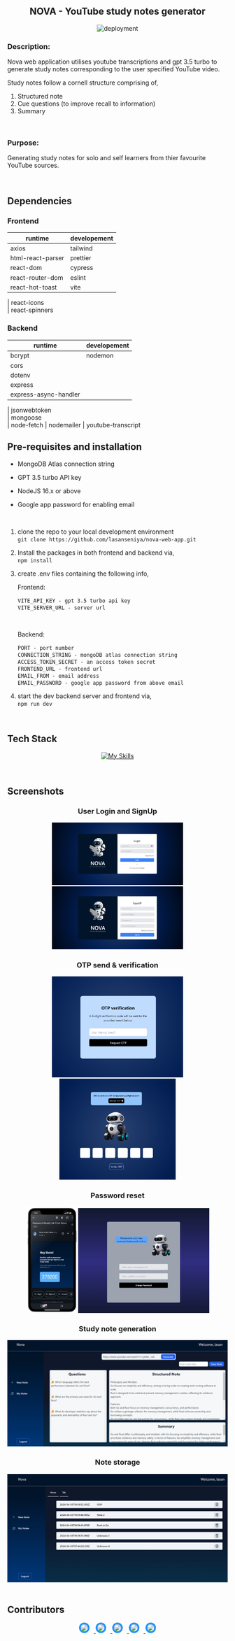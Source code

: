 <center>

## NOVA - YouTube study notes generator

![deployment](https://img.shields.io/website?url=https%3A%2F%2Fnova-web-app.vercel.app%2F)

</center>

### Description:

Nova web application utilises youtube transcriptions and gpt 3.5 turbo to generate study notes corresponding to the user specified YouTube video.

Study notes follow a cornell structure comprising of,

1. Structured note
2. Cue questions (to improve recall to information)
3. Summary

<br/>
 
### Purpose: 
Generating study notes for solo and self learners from thier favourite YouTube sources.

<br />

## Dependencies

### Frontend

| runtime           | developement |
| ----------------- | ------------ |
| axios             | tailwind     |
| html-react-parser | prettier     |
| react-dom         | cypress      |
| react-router-dom  | eslint       |
| react-hot-toast   | vite         |

| react-icons  
| react-spinners

### Backend

| runtime               | developement |
| --------------------- | ------------ |
| bcrypt                | nodemon      |
| cors                  |
| dotenv                |
| express               |
| express-async-handler |

| jsonwebtoken  
| mongoose  
| node-fetch
| nodemailer
| youtube-transcript

## Pre-requisites and installation

- MongoDB Atlas connection string
- GPT 3.5 turbo API key
- NodeJS 16.x or above
- Google app password for enabling email

  <br />

1. clone the repo to your local development environment<br />
   `git clone https://github.com/lasanseniya/nova-web-app.git`

2. Install the packages in both frontend and backend via, <br />
   `npm install`

3. create .env files containing the following info,

   Frontend:

   ```
   VITE_API_KEY - gpt 3.5 turbo api key
   VITE_SERVER_URL - server url
   ```

   <br />

   Backend:

   ```
   PORT - port number
   CONNECTION_STRING - mongoDB atlas connection string
   ACCESS_TOKEN_SECRET - an access token secret
   FRONTEND_URL - frontend url
   EMAIL_FROM - email address
   EMAIL_PASSWORD - google app password from above email
   ```

4. start the dev backend server and frontend via, <br />
   `npm run dev`

<br />

## Tech Stack

<center>

[![My Skills](https://skillicons.dev/icons?i=figma,react,tailwind,nodejs,express,mongodb,cypress,git,github,vercel,vscode,postman)](https://skillicons.dev)

</center>
<br />

## Screenshots

<center>

### User Login and SignUp

<img src="./readme_assets/Opera%20Snapshot_2024-04-04_012447_nova-web-app.vercel.app.png" alt="Login page" width="300" /> <img src="./readme_assets//Opera%20Snapshot_2024-04-04_012544_nova-web-app.vercel.app.png" alt="SignUp page" width="300" />

### OTP send & verification

<img src="./readme_assets/Opera%20Snapshot_2024-04-04_012607_nova-web-app.vercel.app.png" alt="password change" width="300" /> <img src="./readme_assets/Opera Snapshot_2024-04-04_012629_nova-web-app.vercel.app.png" alt="password change" width="266" />

### Password reset

<img src="./readme_assets/iPhone_X-removebg-preview.png" width="120" style="margin-right:20"><img src="./readme_assets/Opera Snapshot_2024-04-04_012749_nova-web-app.vercel.app.png" width="300">

### Study note generation

<img src="./readme_assets/Opera Snapshot_2024-04-04_012925_nova-web-app.vercel.app.png">

### Note storage

<img src="./readme_assets/Opera Snapshot_2024-04-04_013004_nova-web-app.vercel.app.png">

</center>

<br />

## Contributors

<center>
</a> <a href="https://github.com/lasanseniya">
<img src="https://avatars.githubusercontent.com/u/142675267?v=4" width="70" style="border-radius: 50%; margin-right:10px; border: 4px solid #2192FF" />
<a href="https://github.com/chamathAn">
<img src="https://avatars.githubusercontent.com/u/124298134?v=4" width="70" style="border-radius: 50%; margin-right:10px; border: 4px solid #2192FF" />
</a> <a href="https://github.com/SavindiSilva">
<img src="https://avatars.githubusercontent.com/u/133585903?v=4" width="70" style="border-radius: 50%; margin-right:10px; border: 4px solid #2192FF" />
</a> <a href="https://github.com/Ranidhip">
<img src="https://avatars.githubusercontent.com/u/143928117?v=4" width="70" style="border-radius: 50%; margin-right:10px; border: 4px solid #2192FF" />
</a> <a href="https://github.com/kusalpathirage">
<img src="https://avatars.githubusercontent.com/u/120313639?v=4" width="70" style="border-radius: 50%; border: 4px solid #2192FF" />
</a>
</center>

